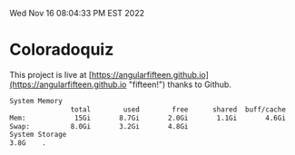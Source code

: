 Wed Nov 16 08:04:33 PM EST 2022

# Coloradoquiz


This project is live at [https://angularfifteen.github.io](https://angularfifteen.github.io "fifteen!") thanks to Github.

```bash
System Memory
               total        used        free      shared  buff/cache   available
Mem:            15Gi       8.7Gi       2.0Gi       1.1Gi       4.6Gi       5.2Gi
Swap:          8.0Gi       3.2Gi       4.8Gi
System Storage
3.8G	.
